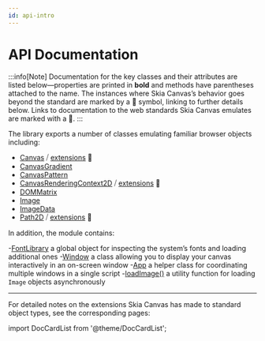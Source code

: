 ```yaml
---
id: api-intro
---
```

# API Documentation

:::info[Note]
Documentation for the key classes and their attributes are listed below—properties are printed in **bold** and methods have parentheses attached to the name. The instances where Skia Canvas’s behavior goes beyond the standard are marked by a 🧪 symbol, linking to further details below. Links to documentation to the web standards Skia Canvas emulates are marked with a 📖.
:::

The library exports a number of classes emulating familiar browser objects including:

 - [Canvas][mdn_canvas] ⧸ [extensions][canvas] 🧪
 - [CanvasGradient][CanvasGradient]
 - [CanvasPattern][CanvasPattern]
 - [CanvasRenderingContext2D][CanvasRenderingContext2D] ⧸ [extensions][context] 🧪
 - [DOMMatrix][DOMMatrix]
 - [Image][Image]
 - [ImageData][ImageData]
 - [Path2D][p2d_mdn] ⧸ [extensions][path2d] 🧪

In addition, the module contains:

-[FontLibrary][fontlibrary] a global object for inspecting the system’s fonts and loading additional ones
-[Window][window] a class allowing you to display your canvas interactively in an on-screen window
-[App][app] a helper class for coordinating multiple windows in a single script
-[loadImage()][loadimage] a utility function for loading `Image` objects asynchronously

----

For detailed notes on the extensions Skia Canvas has made to standard object types, see the corresponding pages:

import DocCardList from '@theme/DocCardList';

<DocCardList />

<!-- references_begin -->
[app]: app.md#app
[canvas]: canvas.md
[context]: context.md
[fontlibrary]: font-library.md
[loadimage]: utilities.md#loadimage
[path2d]: path2d.md
[window]: window.md
[p2d_mdn]: https://developer.mozilla.org/en-US/docs/Web/API/Path2D
[mdn_canvas]: https://developer.mozilla.org/en-US/docs/Web/API/Canvas
[CanvasGradient]: https://developer.mozilla.org/en-US/docs/Web/API/CanvasGradient
[CanvasPattern]: https://developer.mozilla.org/en-US/docs/Web/API/CanvasPattern
[CanvasRenderingContext2D]: https://developer.mozilla.org/en-US/docs/Web/API/CanvasRenderingContext2D
[DOMMatrix]: https://developer.mozilla.org/en-US/docs/Web/API/DOMMatrix
[Image]: https://developer.mozilla.org/en-US/docs/Web/API/Image
[ImageData]: https://developer.mozilla.org/en-US/docs/Web/API/ImageData
<!-- references_end -->
